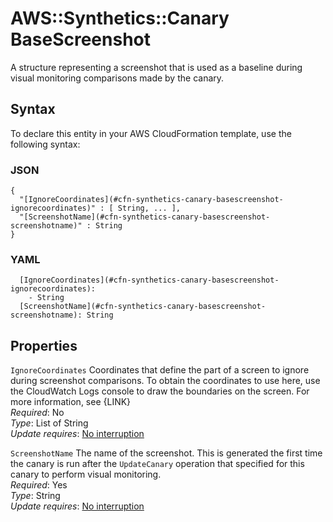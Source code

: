 # AWS::Synthetics::Canary BaseScreenshot<a name="aws-properties-synthetics-canary-basescreenshot"></a>

A structure representing a screenshot that is used as a baseline during visual monitoring comparisons made by the canary\.

## Syntax<a name="aws-properties-synthetics-canary-basescreenshot-syntax"></a>

To declare this entity in your AWS CloudFormation template, use the following syntax:

### JSON<a name="aws-properties-synthetics-canary-basescreenshot-syntax.json"></a>

```
{
  "[IgnoreCoordinates](#cfn-synthetics-canary-basescreenshot-ignorecoordinates)" : [ String, ... ],
  "[ScreenshotName](#cfn-synthetics-canary-basescreenshot-screenshotname)" : String
}
```

### YAML<a name="aws-properties-synthetics-canary-basescreenshot-syntax.yaml"></a>

```
  [IgnoreCoordinates](#cfn-synthetics-canary-basescreenshot-ignorecoordinates): 
    - String
  [ScreenshotName](#cfn-synthetics-canary-basescreenshot-screenshotname): String
```

## Properties<a name="aws-properties-synthetics-canary-basescreenshot-properties"></a>

`IgnoreCoordinates`  <a name="cfn-synthetics-canary-basescreenshot-ignorecoordinates"></a>
Coordinates that define the part of a screen to ignore during screenshot comparisons\. To obtain the coordinates to use here, use the CloudWatch Logs console to draw the boundaries on the screen\. For more information, see \{LINK\}  
*Required*: No  
*Type*: List of String  
*Update requires*: [No interruption](https://docs.aws.amazon.com/AWSCloudFormation/latest/UserGuide/using-cfn-updating-stacks-update-behaviors.html#update-no-interrupt)

`ScreenshotName`  <a name="cfn-synthetics-canary-basescreenshot-screenshotname"></a>
The name of the screenshot\. This is generated the first time the canary is run after the `UpdateCanary` operation that specified for this canary to perform visual monitoring\.  
*Required*: Yes  
*Type*: String  
*Update requires*: [No interruption](https://docs.aws.amazon.com/AWSCloudFormation/latest/UserGuide/using-cfn-updating-stacks-update-behaviors.html#update-no-interrupt)